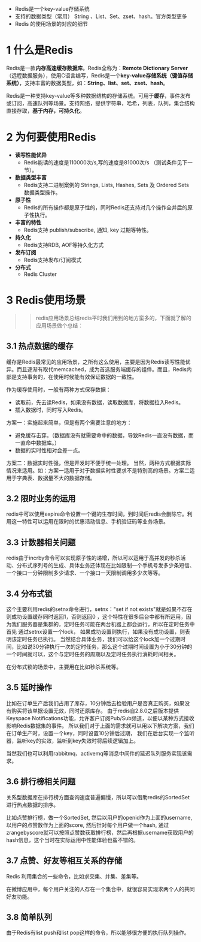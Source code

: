 - Redis是一个key-value存储系统
- 支持的数据类型（常用） String 、List、Set、zset、hash。官方类型更多
- Redis 的使用场景的对应的细节

# 1 什么是Redis
Redis是一款**内存高速缓存数据库**。Redis全称为：**Remote Dictionary Server**（远程数据服务），使用C语言编写，Redis是一个**key-value存储系统（键值存储系统）**，支持丰富的数据类型，如：**String、list、set、zset、hash**。

Redis是一种支持key-value等多种数据结构的存储系统。可用于**缓存**，事件发布或订阅，高速队列等场景。支持网络，提供字符串，哈希，列表，队列，集合结构直接存取，**基于内存，可持久化**。

# 2 为何要使用Redis

- **读写性能优异**
    - Redis能读的速度是110000次/s,写的速度是81000次/s （测试条件见下一节）。
- **数据类型丰富**
    - Redis支持二进制案例的 Strings, Lists, Hashes, Sets 及 Ordered Sets 数据类型操作。
- **原子性**
    - Redis的所有操作都是原子性的，同时Redis还支持对几个操作全并后的原子性执行。
- **丰富的特性**
    - Redis支持 publish/subscribe, 通知, key 过期等特性。
- **持久化**
    - Redis支持RDB, AOF等持久化方式
- **发布订阅**
    - Redis支持发布/订阅模式
- **分布式**
    - Redis Cluster

# 3 Redis使用场景
> > redis应用场景总结redis平时我们用到的地方蛮多的，下面就了解的应用场景做个总结：

## 3.1 热点数据的缓存

缓存是Redis最常见的应用场景，之所有这么使用，主要是因为Redis读写性能优异。而且逐渐有取代memcached，成为首选服务端缓存的组件。而且，Redis内部是支持事务的，在使用时候能有效保证数据的一致性。

作为缓存使用时，一般有两种方式保存数据：
- 读取前，先去读Redis，如果没有数据，读取数据库，将数据拉入Redis。
- 插入数据时，同时写入Redis。

方案一：实施起来简单，但是有两个需要注意的地方：
- 避免缓存击穿。（数据库没有就需要命中的数据，导致Redis一直没有数据，而一直命中数据库。）
- 数据的实时性相对会差一点。

方案二：数据实时性强，但是开发时不便于统一处理。
当然，两种方式根据实际情况来适用。如：方案一适用于对于数据实时性要求不是特别高的场景。方案二适用于字典表、数据量不大的数据存储。

## 3.2 限时业务的运用
redis中可以使用expire命令设置一个键的生存时间，到时间后redis会删除它。利用这一特性可以运用在限时的优惠活动信息、手机验证码等业务场景。

## 3.3 计数器相关问题
redis由于incrby命令可以实现原子性的递增，所以可以运用于高并发的秒杀活动、分布式序列号的生成、具体业务还体现在比如限制一个手机号发多少条短信、一个接口一分钟限制多少请求、一个接口一天限制调用多少次等等。

## 3.4 分布式锁
这个主要利用redis的setnx命令进行，setnx："set if not exists"就是如果不存在则成功设置缓存同时返回1，否则返回0 ，这个特性在很多后台中都有所运用，因为我们服务器是集群的，定时任务可能在两台机器上都会运行，所以在定时任务中首先 通过setnx设置一个lock， 如果成功设置则执行，如果没有成功设置，则表明该定时任务已执行。 当然结合具体业务，我们可以给这个lock加一个过期时间，比如说30分钟执行一次的定时任务，那么这个过期时间设置为小于30分钟的一个时间就可以，这个与定时任务的周期以及定时任务执行消耗时间相关。

在分布式锁的场景中，主要用在比如秒杀系统等。

## 3.5 延时操作

比如在订单生产后我们占用了库存，10分钟后去检验用户是否真正购买，如果没有购买将该单据设置无效，同时还原库存。 由于redis自2.8.0之后版本提供Keyspace Notifications功能，允许客户订阅Pub/Sub频道，以便以某种方式接收影响Redis数据集的事件。 所以我们对于上面的需求就可以用以下解决方案，我们在订单生产时，设置一个key，同时设置10分钟后过期， 我们在后台实现一个监听器，监听key的实效，监听到key失效时将后续逻辑加上。

当然我们也可以利用rabbitmq、activemq等消息中间件的延迟队列服务实现该需求。

## 3.6 排行榜相关问题

关系型数据库在排行榜方面查询速度普遍偏慢，所以可以借助redis的SortedSet进行热点数据的排序。

比如点赞排行榜，做一个SortedSet, 然后以用户的openid作为上面的username, 以用户的点赞数作为上面的score, 然后针对每个用户做一个hash, 通过zrangebyscore就可以按照点赞数获取排行榜，然后再根据username获取用户的hash信息，这个当时在实际运用中性能体验也蛮不错的。

## 3.7 点赞、好友等相互关系的存储

Redis 利用集合的一些命令，比如求交集、并集、差集等。

在微博应用中，每个用户关注的人存在一个集合中，就很容易实现求两个人的共同好友功能。

## 3.8 简单队列

由于Redis有list push和list pop这样的命令，所以能够很方便的执行队列操作。
